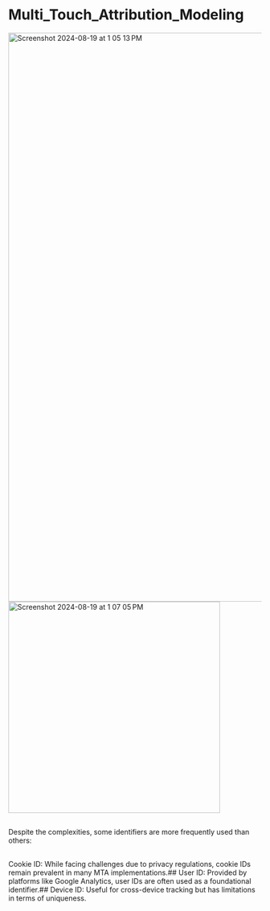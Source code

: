 # Multi_Touch_Attribution_Modeling
<img width="1133" alt="Screenshot 2024-08-19 at 1 05 13 PM" src="https://github.com/user-attachments/assets/adb28353-1dfe-45a8-967a-9c7d94d580a9">
<img width="421" alt="Screenshot 2024-08-19 at 1 07 05 PM" src="https://github.com/user-attachments/assets/25ab6ab7-ec18-405d-8c25-4d875a590f04">

##
Despite the complexities, some identifiers are more frequently used than others:
##
Cookie ID: While facing challenges due to privacy regulations, cookie IDs remain prevalent in many MTA implementations.##
User ID: Provided by platforms like Google Analytics, user IDs are often used as a foundational identifier.##
Device ID: Useful for cross-device tracking but has limitations in terms of uniqueness.
